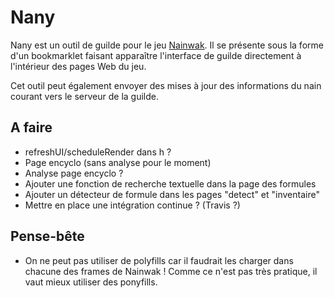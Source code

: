 # Nany

Nany est un outil de guilde pour le jeu [Nainwak](www.nainwak.fr). Il se présente
sous la forme d'un bookmarklet faisant apparaître l'interface de guilde directement
à l'intérieur des pages Web du jeu.

Cet outil peut également envoyer des mises à jour des informations du nain
courant vers le serveur de la guilde.


## A faire

- refreshUI/scheduleRender dans h ?
- Page encyclo (sans analyse pour le moment)
- Analyse page encyclo ?
- Ajouter une fonction de recherche textuelle dans la page des formules
- Ajouter un détecteur de formule dans les pages "detect" et "inventaire"
- Mettre en place une intégration continue ? (Travis ?)


## Pense-bête

- On ne peut pas utiliser de polyfills car il faudrait les charger dans chacune
  des frames de Nainwak ! Comme ce n'est pas très pratique, il vaut mieux
  utiliser des ponyfills.
